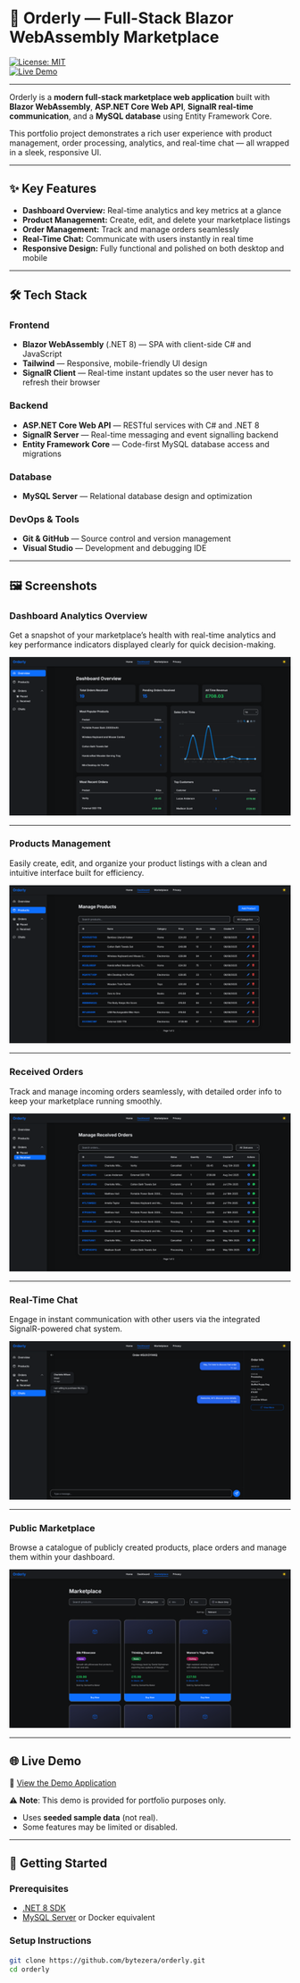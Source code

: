 # 🚀 Orderly — Full-Stack Blazor WebAssembly Marketplace

[![License: MIT](https://img.shields.io/badge/License-MIT-blue.svg)](LICENSE)  
[![Live Demo](https://img.shields.io/badge/Demo-Live%20Preview-brightgreen.svg)](https://orderlyapp.dev)  

---

Orderly is a **modern full-stack marketplace web application** built with **Blazor WebAssembly**, **ASP.NET Core Web API**, **SignalR real-time communication**, and a **MySQL database** using Entity Framework Core.

This portfolio project demonstrates a rich user experience with product management, order processing, analytics, and real-time chat — all wrapped in a sleek, responsive UI.

---

## ✨ Key Features

- **Dashboard Overview:** Real-time analytics and key metrics at a glance  
- **Product Management:** Create, edit, and delete your marketplace listings
- **Order Management:** Track and manage orders seamlessly  
- **Real-Time Chat:** Communicate with users instantly in real time
- **Responsive Design:** Fully functional and polished on both desktop and mobile

---

## 🛠️ Tech Stack

### Frontend
- **Blazor WebAssembly** (.NET 8) — SPA with client-side C# and JavaScript
- **Tailwind** — Responsive, mobile-friendly UI design
- **SignalR Client** — Real-time instant updates so the user never has to refresh their browser

### Backend
- **ASP.NET Core Web API** — RESTful services with C# and .NET 8  
- **SignalR Server** — Real-time messaging and event signalling backend
- **Entity Framework Core** — Code-first MySQL database access and migrations

### Database
- **MySQL Server** — Relational database design and optimization

### DevOps & Tools
- **Git & GitHub** — Source control and version management  
- **Visual Studio** — Development and debugging IDE

---

## 🖼️ Screenshots

### Dashboard Analytics Overview  
Get a snapshot of your marketplace’s health with real-time analytics and key performance indicators displayed clearly for quick decision-making.

![Dashboard Overview](docs/dashboard_showcases/analytics.png?v=2)

---

### Products Management  
Easily create, edit, and organize your product listings with a clean and intuitive interface built for efficiency.

![Dashboard Products](docs/dashboard_showcases/product_management.png?v=2)

---

### Received Orders  
Track and manage incoming orders seamlessly, with detailed order info to keep your marketplace running smoothly.

![Dashboard Orders](docs/dashboard_showcases/order_management.png?v=2)

---

### Real-Time Chat  
Engage in instant communication with other users via the integrated SignalR-powered chat system.

![Dashboard Chat](docs/dashboard_showcases/chats.png?v=2)

---

### Public Marketplace
Browse a catalogue of publicly created products, place orders and manage them within your dashboard.

![Marketplace](docs/dashboard_showcases/marketplace.png?v=2)

---

## 🌐 Live Demo
🔗 [View the Demo Application](https://orderlyapp.dev)  

⚠️ **Note**: This demo is provided for portfolio purposes only.  
- Uses **seeded sample data** (not real).  
- Some features may be limited or disabled.  

---

## 🚀 Getting Started

### Prerequisites

- [.NET 8 SDK](https://dotnet.microsoft.com/download)  
- [MySQL Server](https://dev.mysql.com/downloads/mysql/) or Docker equivalent  

### Setup Instructions

```bash
git clone https://github.com/bytezera/orderly.git
cd orderly
```
